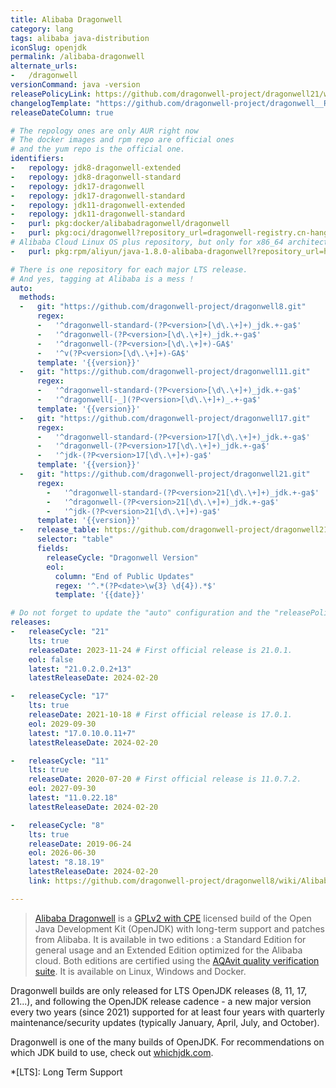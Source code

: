 ```yaml
---
title: Alibaba Dragonwell
category: lang
tags: alibaba java-distribution
iconSlug: openjdk
permalink: /alibaba-dragonwell
alternate_urls:
-   /dragonwell
versionCommand: java -version
releasePolicyLink: https://github.com/dragonwell-project/dragonwell21/wiki/Alibaba-Dragonwell-Support
changelogTemplate: "https://github.com/dragonwell-project/dragonwell__RELEASE_CYCLE__/wiki/Alibaba-Dragonwell-__RELEASE_CYCLE__-Standard-Edition-Release-Notes"
releaseDateColumn: true

# The repology ones are only AUR right now
# The docker images and rpm repo are official ones
# and the yum repo is the official one.
identifiers:
-   repology: jdk8-dragonwell-extended
-   repology: jdk8-dragonwell-standard
-   repology: jdk17-dragonwell
-   repology: jdk17-dragonwell-standard
-   repology: jdk11-dragonwell-extended
-   repology: jdk11-dragonwell-standard
-   purl: pkg:docker/alibabadragonwell/dragonwell
-   purl: pkg:oci/dragonwell?repository_url=dragonwell-registry.cn-hangzhou.cr.aliyuncs.com/dragonwell/dragonwell
# Alibaba Cloud Linux OS plus repository, but only for x86_64 architecture
-   purl: pkg:rpm/aliyun/java-1.8.0-alibaba-dragonwell?repository_url=http://mirrors.aliyun.com/alinux/2.1903/plus/x86_64/

# There is one repository for each major LTS release.
# And yes, tagging at Alibaba is a mess !
auto:
  methods:
  -   git: "https://github.com/dragonwell-project/dragonwell8.git"
      regex:
      -   '^dragonwell-standard-(?P<version>[\d\.\+]+)_jdk.+-ga$'
      -   '^dragonwell-(?P<version>[\d\.\+]+)_jdk.+-ga$'
      -   '^dragonwell-(?P<version>[\d\.\+]+)-GA$'
      -   '^v(?P<version>[\d\.\+]+)-GA$'
      template: '{{version}}'
  -   git: "https://github.com/dragonwell-project/dragonwell11.git"
      regex:
      -   '^dragonwell-standard-(?P<version>[\d\.\+]+)_jdk.+-ga$'
      -   '^dragonwell[-_](?P<version>[\d\.\+]+)_.+-ga$'
      template: '{{version}}'
  -   git: "https://github.com/dragonwell-project/dragonwell17.git"
      regex:
      -   '^dragonwell-standard-(?P<version>17[\d\.\+]+)_jdk.+-ga$'
      -   '^dragonwell-(?P<version>17[\d\.\+]+)_jdk.+-ga$'
      -   '^jdk-(?P<version>17[\d\.\+]+)-ga$'
      template: '{{version}}'
  -   git: "https://github.com/dragonwell-project/dragonwell21.git"
      regex:
        -   '^dragonwell-standard-(?P<version>21[\d\.\+]+)_jdk.+-ga$'
        -   '^dragonwell-(?P<version>21[\d\.\+]+)_jdk.+-ga$'
        -   '^jdk-(?P<version>21[\d\.\+]+)-ga$'
      template: '{{version}}'
  -   release_table: https://github.com/dragonwell-project/dragonwell21/wiki/Alibaba-Dragonwell-Support
      selector: "table"
      fields:
        releaseCycle: "Dragonwell Version"
        eol:
          column: "End of Public Updates"
          regex: '^.*(?P<date>\w{3} \d{4}).*$'
          template: '{{date}}'

# Do not forget to update the "auto" configuration and the "releasePolicyLink" on each new major release.
releases:
-   releaseCycle: "21"
    lts: true
    releaseDate: 2023-11-24 # First official release is 21.0.1.
    eol: false
    latest: "21.0.2.0.2+13"
    latestReleaseDate: 2024-02-20

-   releaseCycle: "17"
    lts: true
    releaseDate: 2021-10-18 # First official release is 17.0.1.
    eol: 2029-09-30
    latest: "17.0.10.0.11+7"
    latestReleaseDate: 2024-02-20

-   releaseCycle: "11"
    lts: true
    releaseDate: 2020-07-20 # First official release is 11.0.7.2.
    eol: 2027-09-30
    latest: "11.0.22.18"
    latestReleaseDate: 2024-02-20

-   releaseCycle: "8"
    lts: true
    releaseDate: 2019-06-24
    eol: 2026-06-30
    latest: "8.18.19"
    latestReleaseDate: 2024-02-20
    link: https://github.com/dragonwell-project/dragonwell8/wiki/Alibaba-Dragonwell8-Standard-Edition-Release-Notes

---
```


> [Alibaba Dragonwell](https://dragonwell-jdk.io/) is a [GPLv2 with CPE](https://openjdk.org/legal/gplv2+ce.html)
> licensed build of the Open Java Development Kit (OpenJDK) with long-term support and patches from
> Alibaba. It is available in two editions : a Standard Edition for general usage and an Extended
> Edition optimized for the Alibaba cloud. Both editions are certified using the [AQAvit quality
> verification suite](https://adoptium.net/aqavit/). It is available on Linux, Windows and Docker.

Dragonwell builds are only released for LTS OpenJDK releases (8, 11, 17, 21...), and following the
OpenJDK release cadence - a new major version every two years (since 2021) supported for at least
four years with quarterly maintenance/security updates (typically January, April, July, and October).

Dragonwell is one of the many builds of OpenJDK. For recommendations on which JDK build to use,
check out [whichjdk.com](https://whichjdk.com/#alibaba-dragonwell).

*[LTS]: Long Term Support
